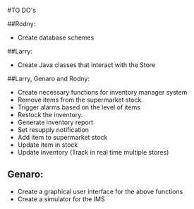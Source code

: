 #TO DO's

##Rodny:
- Create database schemes

##Larry: 
- Create Java classes that interact with the Store

##Larry, Genaro and Rodny:
- Create necessary functions for inventory manager system
- Remove items from the supermarket stock.
- Trigger alarms based on the level of items
- Restock the inventory. 
- Generate inventory report
- Set resupply notification
- Add item to supermarket stock
- Update item in stock
- Update inventory (Track in real time multiple stores)

## Genaro:
- Create a graphical user interface for the above functions
- Create a simulator for the IMS
